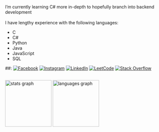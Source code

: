 ##
I’m currently learning C# more in-depth to hopefully branch into backend development
<br><br>
I have lengthy experience with the following languages:
* C
* C#
* Python
* Java
* JavaScript
* SQL

##:
[![Facebook](https://img.shields.io/badge/Facebook-%231877F2.svg?logo=Facebook&logoColor=white)](https://facebook.com/Jauhar.Goga.27) 
[![Instagram](https://img.shields.io/badge/Instagram-%23E4405F.svg?logo=Instagram&logoColor=white)](https://instagram.com/gogaurr)
[![LinkedIn](https://img.shields.io/badge/LinkedIn-%230077B5.svg?logo=linkedin&logoColor=white)](https://linkedin.com/in/jauhar-goga) 
[![LeetCode](https://img.shields.io/badge/-LeetCode-ff8c00?style=flat&labelColor=ff8c00&logo=LeetCode&logoColor=white)](https://leetcode.com/u/GogaIV/) 
[![Stack Overflow](https://img.shields.io/badge/-Stackoverflow-FE7A16?logo=stack-overflow&logoColor=white)](https://stackoverflow.com/users/29973644) 

##
<img src="https://github-readme-stats.vercel.app/api?username=gogaiv&hide_title=false&hide_rank=false&show_icons=true&include_all_commits=true&count_private=true&disable_animations=false&theme=github_dark&locale=en&hide_border=false&order=1" height="150" alt="stats graph"  />
<img src="https://github-readme-stats.vercel.app/api/top-langs?username=gogaiv&locale=en&hide_title=false&layout=compact&card_width=320&langs_count=5&theme=github_dark&hide_border=false&order=2" height="150" alt="languages graph"  />
